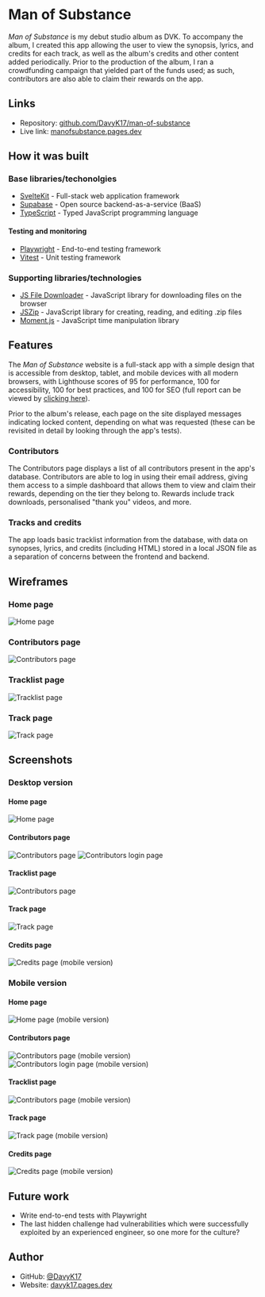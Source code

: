 # Man of Substance

_Man of Substance_ is my debut studio album as DVK. To accompany the album, I created this app allowing the user to view the synopsis, lyrics, and credits for each track, as well as the album's credits and other content added periodically. Prior to the production of the album, I ran a crowdfunding campaign that yielded part of the funds used; as such, contributors are also able to claim their rewards on the app.

## Links

- Repository: [github.com/DavyK17/man-of-substance](https://github.com/DavyK17/man-of-substance)
- Live link: [manofsubstance.pages.dev](https://manofsubstance.pages.dev)

## How it was built

### Base libraries/techonolgies

- [SvelteKit](https://kit.svelte.dev/) - Full-stack web application framework
- [Supabase](https://supabase.com/) - Open source backend-as-a-service (BaaS)
- [TypeScript](https://www.typescriptlang.org/) - Typed JavaScript programming language

#### Testing and monitoring

- [Playwright](https://playwright.dev/) - End-to-end testing framework
- [Vitest](https://vitest.dev/) - Unit testing framework

### Supporting libraries/technologies

- [JS File Downloader](https://github.com/AleeeKoi/js-file-downloader) - JavaScript library for downloading files on the browser
- [JSZip](https://stuk.github.io/jszip/) - JavaScript library for creating, reading, and editing .zip files
- [Moment.js](https://momentjs.com/) - JavaScript time manipulation library

## Features

The _Man of Substance_ website is a full-stack app with a simple design that is accessible from desktop, tablet, and mobile devices with all modern browsers, with Lighthouse scores of 95 for performance, 100 for accessibility, 100 for best practices, and 100 for SEO (full report can be viewed by [clicking here](./readme/lighthouse.pdf)).

Prior to the album's release, each page on the site displayed messages indicating locked content, depending on what was requested (these can be revisited in detail by looking through the app's tests).

### Contributors

The Contributors page displays a list of all contributors present in the app's database. Contributors are able to log in using their email address, giving them access to a simple dashboard that allows them to view and claim their rewards, depending on the tier they belong to. Rewards include track downloads, personalised "thank you" videos, and more.

### Tracks and credits

The app loads basic tracklist information from the database, with data on synopses, lyrics, and credits (including HTML) stored in a local JSON file as a separation of concerns between the frontend and backend.

## Wireframes

### Home page

![Home page](./readme/wireframe-home.jpg)

### Contributors page

![Contributors page](./readme/wireframe-contributors.jpg)

### Tracklist page

![Tracklist page](./readme/wireframe-tracklist.jpg)

### Track page

![Track page](./readme/wireframe-track.jpg)

## Screenshots

### Desktop version

#### Home page

![Home page](./readme/screenshot-home.png)

#### Contributors page

![Contributors page](./readme/screenshot-contributors.png)
![Contributors login page](./readme/screenshot-contributors-login.png)

#### Tracklist page

![Contributors page](./readme/screenshot-tracklist.png)

#### Track page

![Track page](./readme/screenshot-track.png)

#### Credits page

![Credits page (mobile version)](./readme/screenshot-credits.png)

### Mobile version

#### Home page

![Home page (mobile version)](./readme/screenshot-mobile-home.png)

#### Contributors page

![Contributors page (mobile version)](./readme/screenshot-mobile-contributors.png)
![Contributors login page (mobile version)](./readme/screenshot-mobile-contributors-login.png)

#### Tracklist page

![Contributors page (mobile version)](./readme/screenshot-mobile-tracklist.png)

#### Track page

![Track page (mobile version)](./readme/screenshot-mobile-track.png)

#### Credits page

![Credits page (mobile version)](./readme/screenshot-mobile-credits.png)

## Future work

- Write end-to-end tests with Playwright
- The last hidden challenge had vulnerabilities which were successfully exploited by an experienced engineer, so one more for the culture?

## Author

- GitHub: [@DavyK17](https://github.com/DavyK17)
- Website: [davyk17.pages.dev](https://davyk17.pages.dev)
